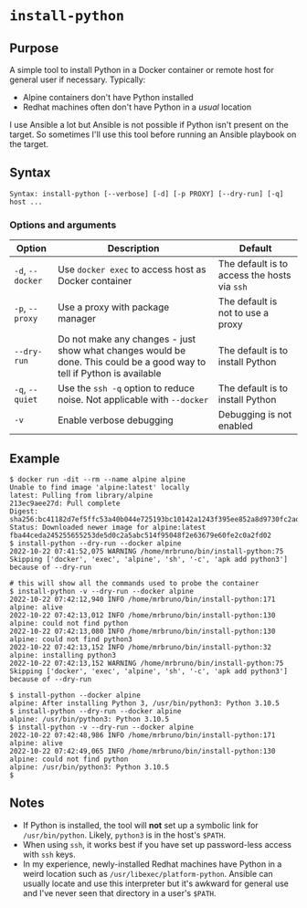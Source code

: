 # `install-python`

## Purpose
A simple tool to install Python in a Docker container or remote host for general user if necessary.  Typically:
- Alpine containers don't have Python installed
- Redhat machines often don't have Python in a _usual_ location

I use Ansible a lot but Ansible is not possible if Python isn't present on the target.  So sometimes I'll use this tool before running an Ansible playbook on the target.

## Syntax
```
Syntax: install-python [--verbose] [-d] [-p PROXY] [--dry-run] [-q] host ...
```

### Options and arguments
| Option           | Description                                                                                                              | Default                                      |
|------------------|--------------------------------------------------------------------------------------------------------------------------|----------------------------------------------|
| `-d`, `--docker` | Use `docker exec` to access host as Docker container                                                                     | The default is to access the hosts via `ssh` |
| `-p`, `--proxy`  | Use a proxy with package manager                                                                                         | The default is not to use a proxy            |
| `--dry-run`      | Do not make any changes - just show what changes would be done.  This could be a good way to tell if Python is available | The default is to install Python             |
| `-q`, `--quiet`  | Use the `ssh -q` option to reduce noise.  Not applicable with `--docker`                                                 | The default is to install Python             |
| `-v`             | Enable verbose debugging                                                                                                 | Debugging is not enabled                     |

## Example

```
$ docker run -dit --rm --name alpine alpine
Unable to find image 'alpine:latest' locally
latest: Pulling from library/alpine
213ec9aee27d: Pull complete 
Digest: sha256:bc41182d7ef5ffc53a40b044e725193bc10142a1243f395ee852a8d9730fc2ad
Status: Downloaded newer image for alpine:latest
fba44ceda245255655253de5d0c2a5abc514f95048f2e63679e60fe2c0a2fd02
$ install-python --dry-run --docker alpine
2022-10-22 07:41:52,075 WARNING /home/mrbruno/bin/install-python:75 Skipping ['docker', 'exec', 'alpine', 'sh', '-c', 'apk add python3'] because of --dry-run

# this will show all the commands used to probe the container
$ install-python -v --dry-run --docker alpine
2022-10-22 07:42:12,940 INFO /home/mrbruno/bin/install-python:171 alpine: alive
2022-10-22 07:42:13,012 INFO /home/mrbruno/bin/install-python:130 alpine: could not find python
2022-10-22 07:42:13,080 INFO /home/mrbruno/bin/install-python:130 alpine: could not find python3
2022-10-22 07:42:13,152 INFO /home/mrbruno/bin/install-python:32 alpine: installing python3
2022-10-22 07:42:13,152 WARNING /home/mrbruno/bin/install-python:75 Skipping ['docker', 'exec', 'alpine', 'sh', '-c', 'apk add python3'] because of --dry-run

$ install-python --docker alpine
alpine: After installing Python 3, /usr/bin/python3: Python 3.10.5
$ install-python --dry-run --docker alpine
alpine: /usr/bin/python3: Python 3.10.5
$ install-python -v --dry-run --docker alpine
2022-10-22 07:42:48,986 INFO /home/mrbruno/bin/install-python:171 alpine: alive
2022-10-22 07:42:49,065 INFO /home/mrbruno/bin/install-python:130 alpine: could not find python
alpine: /usr/bin/python3: Python 3.10.5
$ 
```

## Notes

- If Python is installed, the tool will **not** set up a symbolic link for `/usr/bin/python`.  Likely, `python3` is in the host's `$PATH`.
- When using `ssh`, it works best if you have set up password-less access with `ssh` keys.
- In my experience, newly-installed Redhat machines have Python in a weird location such as `/usr/libexec/platform-python`.  Ansible can usually locate and use this interpreter but it's awkward for general use and I've never seen that directory in a user's `$PATH`.